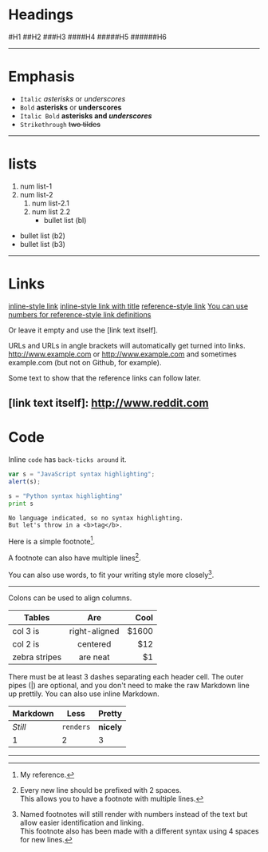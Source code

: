 # Headings

#H1
##H2
###H3
####H4
#####H5
######H6

---

# Emphasis

-   `Italic` _asterisks_ or _underscores_
-   `Bold` **asterisks** or **underscores**
-   `Italic Bold` **asterisks and _underscores_**
-   `Strikethrough` ~~two tildes~~

---

# lists

1. num list-1
2. num list-2
    1. num list-2.1
    2. num list 2.2
        - bullet list (bl)

-   bullet list (b2)
-   bullet list (b3)

---

# Links

[inline-style link](https://www.google.com)
[inline-style link with title](https://www.google.com "Google's Homepage")
[reference-style link][Arbitrary case-insensitive reference text]
[You can use numbers for reference-style link definitions][1]

Or leave it empty and use the [link text itself].

URLs and URLs in angle brackets will automatically get turned into links.
http://www.example.com or <http://www.example.com> and sometimes
example.com (but not on Github, for example).

Some text to show that the reference links can follow later.

[arbitrary case-insensitive reference text]: https://www.mozilla.org
[1]: http://slashdot.org

## [link text itself]: http://www.reddit.com

# Code

Inline `code` has `back-ticks around` it.

```javascript
var s = "JavaScript syntax highlighting";
alert(s);
```

```python
s = "Python syntax highlighting"
print s
```

```
No language indicated, so no syntax highlighting.
But let's throw in a <b>tag</b>.
```

Here is a simple footnote[^1].

A footnote can also have multiple lines[^2].

You can also use words, to fit your writing style more closely[^note].

[^1]: My reference.
[^2]:
    Every new line should be prefixed with 2 spaces.  
    This allows you to have a footnote with multiple lines.

[^note]:
    Named footnotes will still render with numbers instead of the text but allow easier identification and linking.  
    This footnote also has been made with a different syntax using 4 spaces for new lines.

---

Colons can be used to align columns.

| Tables        |      Are      |  Cool |
| ------------- | :-----------: | ----: |
| col 3 is      | right-aligned | $1600 |
| col 2 is      |   centered    |   $12 |
| zebra stripes |   are neat    |    $1 |

There must be at least 3 dashes separating each header cell.
The outer pipes (|) are optional, and you don't need to make the
raw Markdown line up prettily. You can also use inline Markdown.

| Markdown | Less      | Pretty     |
| -------- | --------- | ---------- |
| _Still_  | `renders` | **nicely** |
| 1        | 2         | 3          |

---
